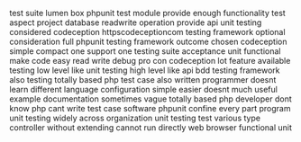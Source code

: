 test suite lumen box phpunit test module provide enough functionality test aspect project database readwrite operation provide api unit testing considered codeception httpscodeceptioncom testing framework optional consideration full phpunit testing framework outcome chosen codeception simple compact one support one testing suite acceptance unit functional make code easy read write debug pro con codeception lot feature available testing low level like unit testing high level like api bdd testing framework also testing totally based php test case also written programmer doesnt learn different language configuration simple easier doesnt much useful example documentation sometimes vague totally based php developer dont know php cant write test case software phpunit confine every part program unit testing widely across organization unit testing test various type controller without extending cannot run directly web browser functional unit